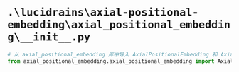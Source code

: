 # `.\lucidrains\axial-positional-embedding\axial_positional_embedding\__init__.py`

```py
# 从 axial_positional_embedding 库中导入 AxialPositionalEmbedding 和 AxialPositionalEmbeddingImage 类
from axial_positional_embedding.axial_positional_embedding import AxialPositionalEmbedding, AxialPositionalEmbeddingImage
```